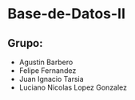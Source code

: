 # Base-de-Datos-II

## Grupo: 
- Agustin Barbero
- Felipe Fernandez
- Juan Ignacio Tarsia
- Luciano Nicolas Lopez Gonzalez
